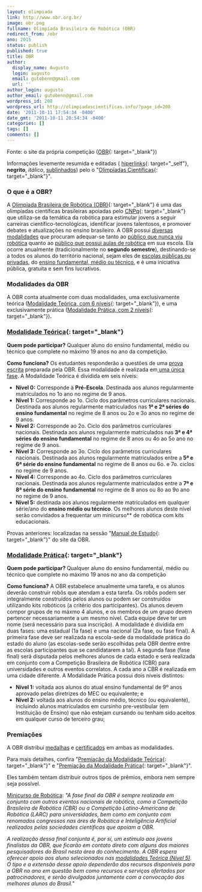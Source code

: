 ```yaml
---
layout: olimpiada 
link: http://www.obr.org.br/
image: obr.png 
fullname: Olimpíada Brasileira de Robótica (OBR) 
redirect_from: /obr 
ano: 2015
status: publish
published: true
title: OBR
author:
  display_name: Augusto
  login: augusto
  email: gutobenn@gmail.com
  url: ''
author_login: augusto
author_email: gutobenn@gmail.com
wordpress_id: 208
wordpress_url: http://olimpiadascientificas.info/?page_id=208
date: '2011-10-11 17:54:34 -0400'
date_gmt: '2011-10-11 20:54:34 -0400'
categories: []
tags: []
comments: []
---
```



Fonte: o site da própria competição ([OBR][1]{: target="_blank"})

Informações levemente resumida e editadas ( [hiperlinks][2]{: target="_self"}, **negrito**, *itálico*, <span style="text-decoration: underline">sublinhados</span>) pelo o \"[Olimpíadas Científicas][3]{:
target="_blank"}\".



### O que é a OBR?



A [Olimpíada Brasileira de Robótica (OBR)][1]{: target="_blank"} é uma das olimpíadas científicas brasileiras apoiadas pelo [CNPq][4]{: target="_blank"} que utiliza-se da temática da robótica para estimular jovens a
seguir carreiras científico-tecnológicas, identificar jovens talentosos, e promover debates e atualizações no ensino brasileiro. A OBR possui <span style="text-decoration: underline">diversas modalidades</span> que
procuram adequar-se tanto ao <span style="text-decoration: underline">público que nunca viu robótica</span> quanto ao <span style="text-decoration: underline">público que possui aulas de robótica</span> em sua escola.
Ela ocorre anualmente (tradicionalmente no **segundo semestre**), destinando-se a todos os alunos do território nacional, sejam eles de <span style="text-decoration: underline">escolas públicas ou privadas</span>, do
<span style="text-decoration: underline">ensino fundamental, médio ou técnico</span>, e é uma iniciativa pública, gratuita e sem fins lucrativos.





### Modalidades da OBR



A OBR conta atualmente com duas modalidades, uma exclusivamente teórica ([Modalidade Teórica, com 6 níveis][5]{: target="_blank"}), e uma exclusivamente prática ([Modalidade Prática, com 2 níveis][6]{:
target="_blank"})**.**





### [Modalidade Teórica][7]{: target="_blank"}



**Quem pode participar?** Qualquer aluno do ensino fundamental, médio ou técnico que complete no máximo 19 anos no ano da competição.

**Como funciona?** Os estudantes responderão a questões de uma <span style="text-decoration: underline"> prova escrita</span> preparada pela OBR. Essa modalidade é realizada em<span style="text-decoration: underline">
uma única fase</span>. A Modalidade Teórica é dividida em seis níveis:

* **Nível 0:** Corresponde à **Pré-Escola**. Destinada aos alunos regularmente matriculados no 1o ano no regime de 9 anos.
* **Nível 1:** Corresponde ao 1o. Ciclo dos parâmetros curriculares nacionais. Destinada aos alunos regularmente matriculados nas **1ª e 2ª séries do ensino fundamental** no regime de 8 anos ou 2o e 3o anos no regime de
  9 anos.
* **Nível 2:** Corresponde ao 2o. Ciclo dos parâmetros curriculares nacionais. Destinada aos alunos regularmente matriculados nas<strong> 3ª e 4ª séries do ensino fundamental</strong> no regime de 8 anos ou 4o ao 5o ano
  no regime de 9 anos.
* **Nível 3:** Corresponde ao 3o. Ciclo dos parâmetros curriculares nacionais. Destinada aos alunos regularmente matriculados entre a<strong> 5ª e 6ª série do ensino fundamental</strong> no regime de 8 anos ou 6o. e 7o.
  ciclos no regime de 9 anos.
* **Nível 4:** Corresponde ao 4o. Ciclo dos parâmetros curriculares nacionais. Destinada aos alunos regularmente matriculados entre a **7ª e 8ª série do ensino fundamental** no regime de 8 anos ou 8o ao 9o ano no regime
  de 9 anos.
* **Nível 5:** destinada aos alunos regularmente matriculados em qualquer série/ano do **ensino médio ou técnico**. Os melhores alunos deste nível serão convidados a frequentar um minicurso\*\* de robótica com kits
  educacionais.
  



Provas anteriores: localizadas na sessão \"[Manual de Estudo][8]{: target="_blank"}\" do site da OBR.





### [Modalidade Prática][9]{: target="_blank"}



<strong>Quem pode participar? </strong>Qualquer aluno do ensino fundamental, médio ou técnico que complete no máximo 19 anos no ano da competição

**Como funciona?** A OBR estabelece anualmente uma tarefa, e os alunos deverão construir robôs que atendam a esta tarefa. Os robôs podem ser integralmente construídos pelos alunos ou podem ser construídos utilizando kits
robóticos (a critério dos participantes). Os alunos devem compor grupos de no máxmo 4 alunos, e os membros de um grupo devem pertencer necessariamente a um mesmo nível. Cada equipe deve ter um nome (será necessário para
sua inscrição). A modalidade é dividida em duas fases: uma estadual (1a fase) e uma nacional (2a fase, ou fase final). A primeira fase deve ser realizada na escola-sede da modalidade prática do estado do aluno (as
escolas-sede serão escolhidas pela OBR dentre entre as escolas participantes que se candidatarem a tal). A segunda fase (fase final) será disputada pelos melhores alunos de cada estado e será realizada em conjunto com a
Competição Brasileira de Robótica (CBR) para universidades e outros eventos correlatos. A cada ano a CBR é realizada em uma cidade diferente. A Modalidade Prática possui dois níveis distintos:

* **Nível 1:** voltada aos alunos do atual ensino fundamental de 9º anos aprovado pelas diretrizes do MEC ou equivalente; e
* **Nível 2:** voltada aos alunos do ensino médio, técnico (ou equivalente), incluindo alunos matriculados em cursinho pre-vestibular (em Instituição de Ensino) que não estejam cursando ou tenham sido aceitos em qualquer
  curso de terceiro grau;
  





### Premiações



A OBR distribui <span style="text-decoration: underline">medalhas</span> e <span style="text-decoration: underline">certificados</span> em ambas as modalidades.

Para mais detalhes, confira \"[Premiação da Modalidade Teórica][10]{: target="_blank"}\" e \"[Premiação da Modalidade Prática][11]{: target="_blank"}\".

Eles também tentam distribuir outros tipos de prêmios, embora nem sempre seja possível.

<span style="text-decoration: underline">Minicurso de Robótica</span>\: *\"A fase final da OBR é sempre realizada em conjunto com outros eventos nacionais de robótica, como a Competição Brasileira de Robótica (CBR) ou a
Competição Latino-Americana de Robótica (LARC) para universidades, bem como em conjunto com renomados congressos nas áres de Robótica e Inteligência Artificial realizados pelas sociedades científicas que apoiam a OBR.*

*A realização dessa final conjunta é, por si, um estímulo aos jovens finalistas da OBR, que ficarão em contato direto com alguns dos maiores pesquisadores do Brasil nesta área do conhecimento. A OBR espera oferecer apoio
aos aluno selecionados nas <span style="text-decoration: underline">modalidades Teórica (Nível 5)</span>. O tipo e a extensão desse apoio dependerão dos recursos disponíveis para a OBR no ano em questão bem como recursos
e serviços ofertados por patrocinadores, e serão divulgados juntamente com a convocação dos melhores alunos do Brasil.\"*



[1]: http://www.obr.org.br/
[2]: http://www.olimpiadascientificas.com/#
[3]: http://www.olimpiadascientificas.com/
[4]: http://www.cnpq.br/
[5]: http://www.obr.org.br/?page_id=41
[6]: http://www.obr.org.br/?page_id=45
[7]: http://www.obr.org.br/?page_id=196
[8]: http://www.obr.org.br/?page_id=334
[9]: http://www.obr.org.br/?page_id=222
[10]: http://www.obr.org.br/?page_id=200
[11]: http://www.obr.org.br/?page_id=226
